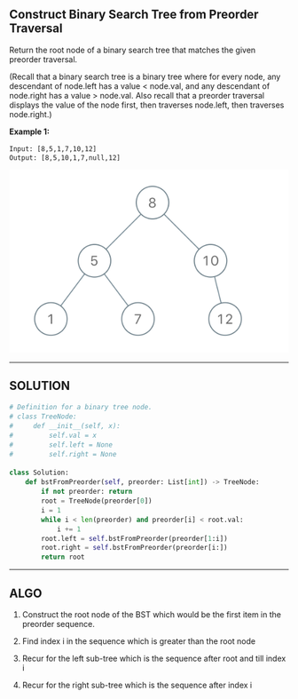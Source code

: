 ##   Construct Binary Search Tree from Preorder Traversal

Return the root node of a binary search tree that matches the given preorder traversal.

(Recall that a binary search tree is a binary tree where for every node, any descendant of node.left has a value < node.val, and any descendant of node.right has a value > node.val.  Also recall that a preorder traversal displays the value of the node first, then traverses node.left, then traverses node.right.)

 

__Example 1:__

```
Input: [8,5,1,7,10,12]
Output: [8,5,10,1,7,null,12]
```
![](./images/bst_preorder.png)

---

## SOLUTION

```python
# Definition for a binary tree node.
# class TreeNode:
#     def __init__(self, x):
#         self.val = x
#         self.left = None
#         self.right = None

class Solution:
    def bstFromPreorder(self, preorder: List[int]) -> TreeNode:
        if not preorder: return
        root = TreeNode(preorder[0])
        i = 1
        while i < len(preorder) and preorder[i] < root.val:
            i += 1
        root.left = self.bstFromPreorder(preorder[1:i])
        root.right = self.bstFromPreorder(preorder[i:])
        return root
```

---

## ALGO

1. Construct the root node of the BST which would be the first item in the preorder sequence.

2. Find index i in the sequence which is greater than the root node

3. Recur for the left sub-tree which is the sequence after root and till index i

4. Recur for the right sub-tree which is the sequence after index i
